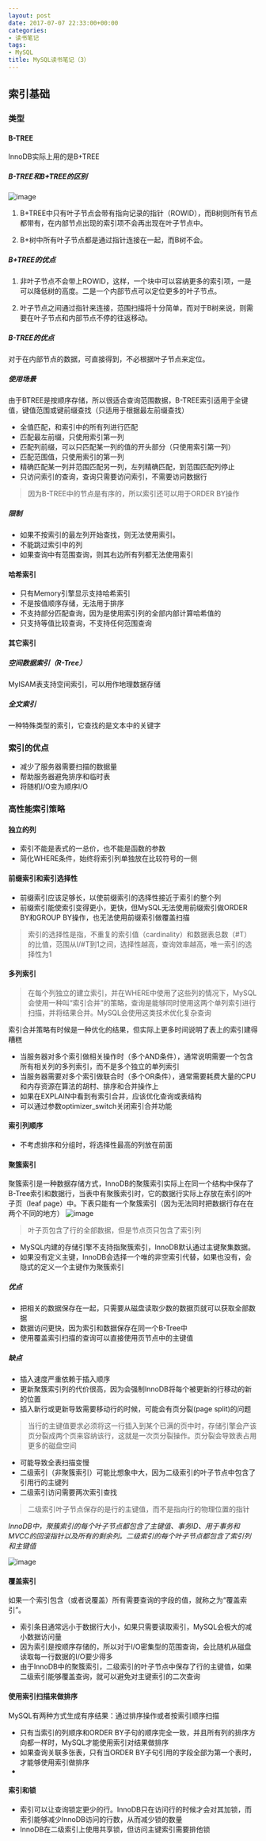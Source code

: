 ```yaml
---
layout: post
date: 2017-07-07 22:33:00+00:00
categories: 
- 读书笔记
tags:
- MySQL
title: MySQL读书笔记（3）
---
```


## 索引基础
### 类型

#### B-TREE

InnoDB实际上用的是B+TREE

##### B-TREE和B+TREE的区别
![image](/public/resource/btree.png)

1. B+TREE中只有叶子节点会带有指向记录的指针（ROWID），而B树则所有节点都带有，在内部节点出现的索引项不会再出现在叶子节点中。

2. B+树中所有叶子节点都是通过指针连接在一起，而B树不会。


<!-- more -->


##### B+TREE的优点

1. 非叶子节点不会带上ROWID，这样，一个块中可以容纳更多的索引项，一是可以降低树的高度。二是一个内部节点可以定位更多的叶子节点。

2. 叶子节点之间通过指针来连接，范围扫描将十分简单，而对于B树来说，则需要在叶子节点和内部节点不停的往返移动。

##### B-TREE的优点

对于在内部节点的数据，可直接得到，不必根据叶子节点来定位。

##### 使用场景
由于BTREE是按顺序存储，所以很适合查询范围数据，B-TREE索引适用于全键值，键值范围或键前缀查找（只适用于根据最左前缀查找）
- 全值匹配，和索引中的所有列进行匹配
- 匹配最左前缀，只使用索引第一列
- 匹配列前缀，可以只匹配某一列的值的开头部分（只使用索引第一列）
- 匹配范围值，只使用索引的第一列
- 精确匹配某一列并范围匹配另一列，左列精确匹配，到范围匹配列停止
- 只访问索引的查询，查询只需要访问索引，不需要访问数据行

> 因为B-TREE中的节点是有序的，所以索引还可以用于ORDER BY操作

##### 限制
- 如果不按索引的最左列开始查找，则无法使用索引。
- 不能跳过索引中的列
- 如果查询中有范围查询，则其右边所有列都无法使用索引

#### 哈希索引
- 只有Memory引擎显示支持哈希索引
- 不是按值顺序存储，无法用于排序
- 不支持部分匹配查询，因为是使用索引列的全部内部计算哈希值的
- 只支持等值比较查询，不支持任何范围查询

#### 其它索引

##### 空间数据索引（R-Tree）
MyISAM表支持空间索引，可以用作地理数据存储

##### 全文索引
一种特殊类型的索引，它查找的是文本中的关键字

### 索引的优点
- 减少了服务器需要扫描的数据量
- 帮助服务器避免排序和临时表
- 将随机I/O变为顺序I/O

### 高性能索引策略
#### 独立的列
- 索引不能是表式的一总价，也不能是函数的参数
- 简化WHERE条件，始终将索引列单独放在比较符号的一侧

#### 前缀索引和索引选择性
- 前缀索引应该足够长，以使前缀索引的选择性接近于索引的整个列
- 前缀索引能使索引变得更小，更快，但MySQL无法使用前缀索引做ORDER BY和GROUP BY操作，也无法使用前缀索引做覆盖扫描

> 索引的选择性是指，不重复的索引值（cardinality）和数据表总数（#T）的比值，范围从I/#T到1之间，选择性越高，查询效率越高，唯一索引的选择性为1

#### 多列索引
> 在每个列独立的建立索引，并在WHERE中使用了这些列的情况下，MySQL会使用一种叫“索引合并”的策略，查询是能够同时使用这两个单列索引进行扫描，并将结果合并。MySQL会使用这类技术优化复杂查询

索引合并策略有时候是一种优化的结果，但实际上更多时间说明了表上的索引建得糟糕
- 当服务器对多个索引做相关操作时（多个AND条件），通常说明需要一个包含所有相关列的多列索引，而不是多个独立的单列索引
- 当服务器需要对多个索引做联合时（多个OR条件），通常需要耗费大量的CPU和内存资源在算法的胡村、排序和合并操作上
- 如果在EXPLAIN中看到有索引合并，应该优化查询或表结构
- 可以通过参数optimizer_switch关闭索引合并功能

#### 索引列顺序

- 不考虑排序和分组时，将选择性最高的列放在前面

#### 聚簇索引
聚簇索引是一种数据存储方式，InnoDB的聚簇索引实际上在同一个结构中保存了B-Tree索引和数据行，当表中有聚簇索引时，它的数据行实际上存放在索引的叶子页（leaf page）中。下表只能有一个聚簇索引（因为无法同时把数据行存在在两个不同的地方）
![image](/public/resource/btree1.png)
> 叶子页包含了行的全部数据，但是节点页只包含了索引列

- MySQL内建的存储引擎不支持指聚簇索引，InnoDB默认通过主键聚集数据。
- 如果没有定义主键，InnoDB会选择一个唯的非空索引代替，如果也没有，会隐式的定义一个主键作为聚簇索引

##### 优点
- 把相关的数据保存在一起，只需要从磁盘读取少数的数据页就可以获取全部数据
- 数据访问更快，因为索引和数据保存在同一个B-Tree中
- 使用覆盖索引扫描的查询可以直接使用页节点中的主键值

##### 缺点
- 插入速度严重依赖于插入顺序
- 更新聚簇索引列的代价很高，因为会强制InnoDB将每个被更新的行移动的新的位置
- 插入新行或更新导致需要移动行的时候，可能会有页分裂(page split)的问题
> 当行的主键值要求必须将这一行插入到某个已满的页中时，存储引擎会产该页分裂成两个页来容纳该行，这就是一次页分裂操作。页分裂会导致表占用更多的磁盘空间
- 可能导致全表扫描变慢
- 二级索引（非聚簇索引）可能比想象中大，因为二级索引的叶子节点中包含了引用行的主键列
- 二级索引访问需要两次索引查找
> 二级索引叶子节点保存的是行的主键值，而不是指向行的物理位置的指针

*InnoDB中，聚簇索引的每个叶子节点都包含了主键值、事务ID、用于事务和MVCC的回滚指针以及所有的剩余列。二级索引的每个叶子节点都包含了索引列和主键值*  

![image](/public/resource/btree2.png)

#### 覆盖索引
如果一个索引包含（或者说覆盖）所有需要查询的字段的值，就称之为“覆盖索引”。
- 索引条目通常远小于数据行大小，如果只需要读取索引，MySQL会极大的减小数据访问量
- 因为索引是按顺序存储的，所以对于I/O密集型的范围查询，会比随机从磁盘读取每一行数据的I/O要少得多
- 由于InnoDB中的聚簇索引，二级索引的叶子节点中保存了行的主键值，如果二级索引能够覆盖查询，就可以避免对主键索引的二次查询


#### 使用索引扫描来做排序
MySQL有两种方式生成有序结果：通过排序操作或者按索引顺序扫描
- 只有当索引的列顺序和ORDER BY子句的顺序完全一致，并且所有列的排序方向都一样时，MySQL才能使用索引对结果做排序
- 如果查询关联多张表，只有当ORDER BY子句引用的字段全部为第一个表时，才能够使用索引做排序
- 
#### 索引和锁
- 索引可以让查询锁定更少的行。InnoDB只在访问行的时候才会对其加锁，而索引能够减少InnoDB访问的行数，从而减少锁的数量
- InnoDB在二级索引上使用共享锁，但访问主键索引需要排他锁
